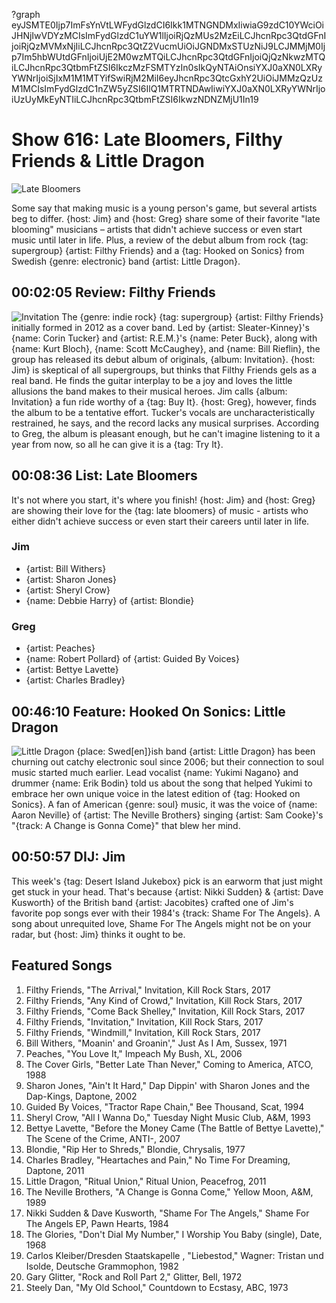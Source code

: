 ?graph eyJSMTE0Ijp7ImFsYnVtLWFydGlzdCI6Ikk1MTNGNDMxIiwiaG9zdC10YWciOiJHNjIwVDYzMCIsImFydGlzdC1uYW1lIjoiRjQzMUs2MzEiLCJhcnRpc3QtdGFnIjoiRjQzMVMxNjIiLCJhcnRpc3QtZ2VucmUiOiJGNDMxSTUzNiJ9LCJMMjM0Ijp7Im5hbWUtdGFnIjoiUjE2M0wzMTQiLCJhcnRpc3QtdGFnIjoiQjQzNkwzMTQiLCJhcnRpc3QtbmFtZSI6IkczMzFSMTYzIn0sIkQyNTAiOnsiYXJ0aXN0LXRyYWNrIjoiSjIxM1M1MTYifSwiRjM2MiI6eyJhcnRpc3QtcGxhY2UiOiJMMzQzUzM1MCIsImFydGlzdC1nZW5yZSI6IlQ1MTRTNDAwIiwiYXJ0aXN0LXRyYWNrIjoiUzUyMkEyNTIiLCJhcnRpc3QtbmFtZSI6IkwzNDNZMjU1In19

# Show 616: Late Bloomers, Filthy Friends & Little Dragon
![Late Bloomers](https://sound-images.s3.amazonaws.com/images/2017/latebloomers_web.jpg)

Some say that making music is a young person's game, but several artists beg to differ. {host: Jim} and {host: Greg} share some of their favorite "late blooming" musicians – artists that didn't achieve success or even start music until later in life. Plus, a review of the debut album from rock {tag: supergroup} {artist: Filthy Friends} and a {tag: Hooked on Sonics} from Swedish {genre: electronic} band {artist: Little Dragon}.


## 00:02:05 Review: Filthy Friends
![Invitation](http://is3.mzstatic.com/image/thumb/Music117/v4/e2/42/27/e2422765-5afd-b682-f797-e8eaa8867a51/source/600x600bb.jpg "1166730655/1248492642")
The {genre: indie rock} {tag: supergroup} {artist: Filthy Friends} initially formed in 2012 as a cover band. Led by {artist: Sleater-Kinney}'s {name: Corin Tucker} and {artist: R.E.M.}'s {name: Peter Buck}, along with {name: Kurt Bloch}, {name: Scott McCaughey}, and {name: Bill Rieflin}, the group has released its debut album of originals, {album: Invitation}. {host: Jim} is skeptical of all supergroups, but thinks that Filthy Friends gels as a real band. He finds the guitar interplay to be a joy and loves the little allusions the band makes to their musical heroes. Jim calls {album: Invitation} a fun ride worthy of a {tag: Buy It}. {host: Greg}, however, finds the album to be a tentative effort. Tucker's vocals are uncharacteristically restrained, he says, and the record lacks any musical surprises. According to Greg, the album is pleasant enough, but he can't imagine listening to it a year from now, so all he can give it is a {tag: Try It}.


## 00:08:36 List: Late Bloomers

It's not where you start, it's where you finish! {host: Jim} and {host: Greg} are showing their love for the {tag: late bloomers} of music - artists who either didn't achieve success or even start their careers until later in life.

### Jim
- {artist: Bill Withers}
- {artist: Sharon Jones}
- {artist: Sheryl Crow}
- {name: Debbie Harry} of {artist: Blondie}

### Greg
- {artist: Peaches}
- {name: Robert Pollard} of {artist: Guided By Voices}
- {artist: Bettye Lavette}
- {artist: Charles Bradley}


## 00:46:10 Feature: Hooked On Sonics: Little Dragon
![Little Dragon](http://s3.amazonaws.com/sound-images/images/2017/2f77357c.jpg)
{place: Swed[en]}ish band {artist: Little Dragon} has been churning out catchy electronic soul since 2006; but their connection to soul music started much earlier. Lead vocalist {name: Yukimi Nagano} and drummer {name: Erik Bodin} told us about the song that helped Yukimi to embrace her own unique voice in the latest edition of {tag: Hooked on Sonics}. A fan of American {genre: soul} music, it was the voice of {name: Aaron Neville} of {artist: The Neville Brothers} singing {artist: Sam Cooke}'s "{track: A Change is Gonna Come}" that blew her mind.


## 00:50:57 DIJ: Jim
This week's {tag: Desert Island Jukebox} pick is an earworm that just might get stuck in your head. That's because  {artist: Nikki Sudden} & {artist: Dave Kusworth} of the British band {artist: Jacobites} crafted one of Jim's favorite pop songs ever with their 1984's {track: Shame For The Angels}. A song about unrequited love, Shame For The Angels might not be on your radar, but {host: Jim} thinks it ought to be.

## Featured Songs
1. Filthy Friends, "The Arrival," Invitation, Kill Rock Stars, 2017
1. Filthy Friends, "Any Kind of Crowd," Invitation, Kill Rock Stars, 2017
1. Filthy Friends, "Come Back Shelley," Invitation, Kill Rock Stars, 2017
1. Filthy Friends, "Invitation," Invitation, Kill Rock Stars, 2017
1. Filthy Friends, "Windmill," Invitation, Kill Rock Stars, 2017
1. Bill Withers, "Moanin' and Groanin'," Just As I Am, Sussex, 1971
1. Peaches, "You Love It," Impeach My Bush, XL, 2006
1. The Cover Girls, "Better Late Than Never," Coming to America, ATCO, 1988
1. Sharon Jones, "Ain't It Hard," Dap Dippin' with Sharon Jones and the Dap-Kings, Daptone, 2002
1. Guided By Voices, "Tractor Rape Chain," Bee Thousand, Scat, 1994
1. Sheryl Crow, "All I Wanna Do," Tuesday Night Music Club, A&M, 1993
1. Bettye Lavette, "Before the Money Came (The Battle of Bettye Lavette)," The Scene of the Crime, ANTI-, 2007
1. Blondie, "Rip Her to Shreds," Blondie, Chrysalis, 1977
1. Charles Bradley, "Heartaches and Pain," No Time For Dreaming, Daptone, 2011
1. Little Dragon, "Ritual Union," Ritual Union, Peacefrog, 2011
1. The Neville Brothers, "A Change is Gonna Come," Yellow Moon, A&M, 1989
1. Nikki Sudden & Dave Kusworth, "Shame For The Angels," Shame For The Angels EP, Pawn Hearts, 1984
1. The Glories, "Don't Dial My Number," I Worship You Baby (single), Date, 1968
1. Carlos Kleiber/Dresden Staatskapelle , "Liebestod," Wagner: Tristan und Isolde, Deutsche Grammophon, 1982
1. Gary Glitter, "Rock and Roll Part 2," Glitter, Bell, 1972
1. Steely Dan, "My Old School," Countdown to Ecstasy, ABC, 1973

